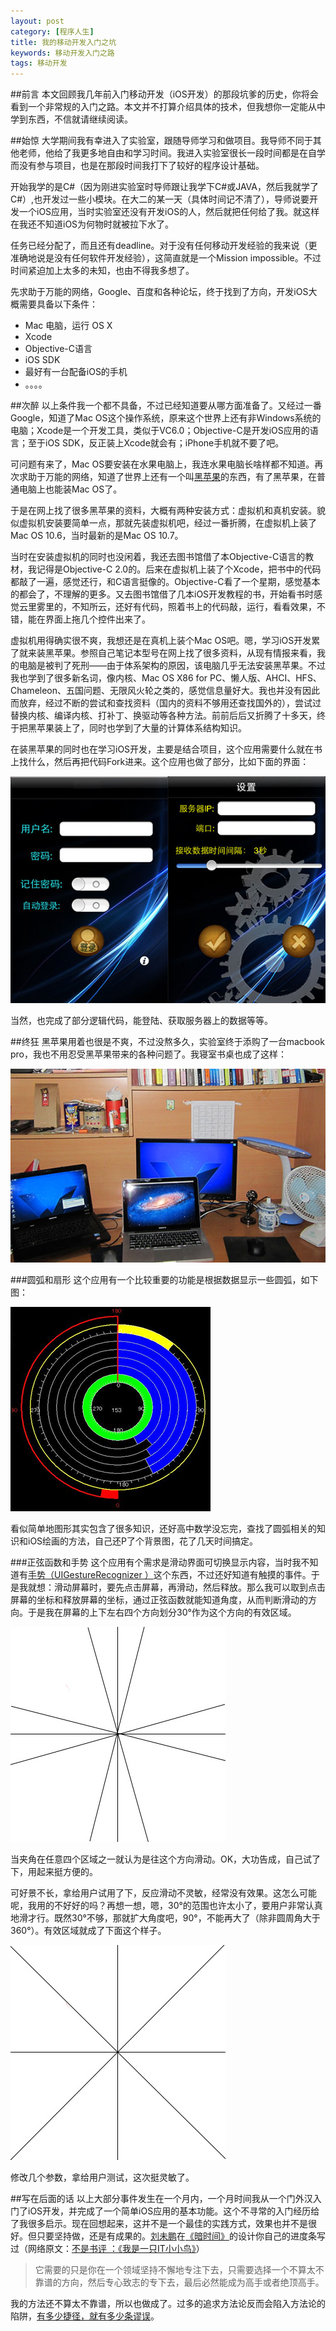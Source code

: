 ```yaml
---
layout: post
category: [程序人生]
title: 我的移动开发入门之坑
keywords: 移动开发入门之路
tags: 移动开发
---
```


##前言
本文回顾我几年前入门移动开发（iOS开发）的那段坑爹的历史，你将会看到一个非常规的入门之路。本文并不打算介绍具体的技术，但我想你一定能从中学到东西，不信就请继续阅读。

##始惊
大学期间我有幸进入了实验室，跟随导师学习和做项目。我导师不同于其他老师，他给了我更多地自由和学习时间。我进入实验室很长一段时间都是在自学而没有参与项目，也是在那段时间我打下了较好的程序设计基础。

开始我学的是C#（因为刚进实验室时导师跟让我学下C#或JAVA，然后我就学了C#）,也开发过一些小模块。在大二的某一天（具体时间记不清了），导师说要开发一个iOS应用，当时实验室还没有开发iOS的人，然后就把任何给了我。就这样在我还不知道iOS为何物时就被拉下水了。

任务已经分配了，而且还有deadline。对于没有任何移动开发经验的我来说（更准确地说是没有任何软件开发经验），这简直就是一个Mission impossible。不过时间紧迫加上太多的未知，也由不得我多想了。

先求助于万能的网络，Google、百度和各种论坛，终于找到了方向，开发iOS大概需要具备以下条件：

*  Mac 电脑，运行 OS X
*  Xcode
*  Objective-C语言
*  iOS SDK
*  最好有一台配备iOS的手机
*  。。。。

<!--more-->

##次醉
以上条件我一个都不具备，不过已经知道要从哪方面准备了。又经过一番Google，知道了Mac OS这个操作系统，原来这个世界上还有非Windows系统的电脑；Xcode是一个开发工具，类似于VC6.0；Objective-C是开发iOS应用的语言；至于iOS SDK，反正装上Xcode就会有；iPhone手机就不要了吧。

可问题有来了，Mac OS要安装在水果电脑上，我连水果电脑长啥样都不知道。再次求助于万能的网络，知道了世界上还有一个叫[黑苹果](http://baike.baidu.com/link?url=lT_F62BvP0Qmp1fGayYDMicj7gk5nMuWAVjn1xjrD8xLZdHA3qR78R7t-85onIvZsBeKhhLuwK7tXpWg2SxGk_-ZHMlIJZfTFz9B8inoneK)的东西，有了黑苹果，在普通电脑上也能装Mac OS了。

于是在网上找了很多黑苹果的资料，大概有两种安装方式：虚拟机和真机安装。貌似虚拟机安装要简单一点，那就先装虚拟机吧，经过一番折腾，在虚拟机上装了Mac OS 10.6，当时最新的是Mac OS 10.7。

当时在安装虚拟机的同时也没闲着，我还去图书馆借了本Objective-C语言的教材，我记得是Objective-C 2.0的。后来在虚拟机上装了个Xcode，把书中的代码都敲了一遍，感觉还行，和C语言挺像的。Objective-C看了一个星期，感觉基本的都会了，不理解的更多。又去图书馆借了几本iOS开发教程的书，开始看书时感觉云里雾里的，不知所云，还好有代码，照着书上的代码敲，运行，看看效果，不错，能在界面上拖几个控件出来了。

虚拟机用得确实很不爽，我想还是在真机上装个Mac OS吧。嗯，学习iOS开发累了就来装黑苹果。参照自己笔记本型号在网上找了很多资料，从现有情报来看，我的电脑是被判了死刑——由于体系架构的原因，该电脑几乎无法安装黑苹果。不过我也学到了很多新名词，像内核、Mac OS X86 for PC、懒人版、AHCI、HFS、Chameleon、五国问题、无限风火轮之类的，感觉信息量好大。我也并没有因此而放弃，经过不断的尝试和查找资料（国内的资料不够用还查找国外的），尝试过替换内核、编译内核、打补丁、换驱动等各种方法。前前后后又折腾了十多天，终于把黑苹果装上了，同时也学到了大量的计算体系结构知识。

在装黑苹果的同时也在学习iOS开发，主要是结合项目，这个应用需要什么就在书上找什么，然后再把代码Fork进来。这个应用也做了部分，比如下面的界面：

![login](/assets/images/2015/mobile-development-1.jpg)

当然，也完成了部分逻辑代码，能登陆、获取服务器上的数据等等。

##终狂
黑苹果用着也很是不爽，不过没熬多久，实验室终于添购了一台macbook pro，我也不用忍受黑苹果带来的各种问题了。我寝室书桌也成了这样：

![desk](/assets/images/2015/desk.jpg)

###圆弧和扇形
这个应用有一个比较重要的功能是根据数据显示一些圆弧，如下图：

![yuanhu](/assets/images/2015/mobile-development-2.png)

看似简单地图形其实包含了很多知识，还好高中数学没忘完，查找了圆弧相关的知识和iOS绘画的方法，自己还P了个背景图，花了几天时间搞定。

###正弦函数和手势
这个应用有个需求是滑动界面可切换显示内容，当时我不知道有[手势（UIGestureRecognizer ）](https://developer.apple.com/library/ios/documentation/UIKit/Reference/UIGestureRecognizer_Class/)这个东西，不过还好知道有触摸的事件。于是我就想：滑动屏幕时，要先点击屏幕，再滑动，然后释放。那么我可以取到点击屏幕的坐标和释放屏幕的坐标，通过正弦函数就能知道角度，从而判断滑动的方向。于是我在屏幕的上下左右四个方向划分30°作为这个方向的有效区域。

![gesture1](/assets/images/2015/figure-1.jpg)

当夹角在任意四个区域之一就认为是往这个方向滑动。OK，大功告成，自己试了下，用起来挺方便的。

可好景不长，拿给用户试用了下，反应滑动不灵敏，经常没有效果。这怎么可能呢，我用的不好好的吗？再想一想，嗯，30°的范围也许太小了，要用户非常认真地滑才行。既然30°不够，那就扩大角度吧，90°，不能再大了（除非圆周角大于360°）。有效区域就成了下面这个样子。

![gesture2](/assets/images/2015/figure-2.jpg)

修改几个参数，拿给用户测试，这次挺灵敏了。

##写在后面的话
以上大部分事件发生在一个月内，一个月时间我从一个门外汉入门了iOS开发，并完成了一个简单iOS应用的基本功能。这个不寻常的入门经历给了我很多启示。现在回想起来，这并不是一个最佳的实践方式，效果也并不是很好。但只要坚持做，还是有成果的。[刘未鹏](http://mindhacks.cn/)在[《暗时间》](http://book.douban.com/subject/6709809/em)的设计你自己的进度条写过（网络原文：[不是书评 ：《我是一只IT小小鸟》](http://mindhacks.cn/2009/10/05/im-a-tiny-bird-book-review/)）

>它需要的只是你在一个领域坚持不懈地专注下去，只需要选择一个不算太不靠谱的方向，然后专心致志的专下去，最后必然能成为高手或者绝顶高手。

我的方法还不算太不靠谱，所以也做成了。过多的追求方法论反而会陷入方法论的陷阱，[有多少捷径，就有多少条谬误](http://mindhacks.cn/2008/12/18/how-to-think-straight/)。